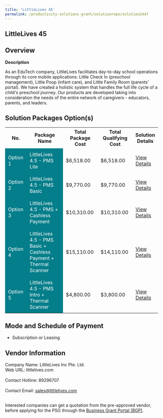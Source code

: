```yaml
---
title: 'LittleLives 45'
permalink: /productivity-solutions-grant/solutionrepo/solution2447
---
```


## LittleLives 45

## Overview

**Description**

As an EduTech company, LittleLives facilitates day-to-day school operations through its core mobile applications: Little Check In (preschool management), Little Poop (infant care), and Little Family Room (parents' portal).  We have created a holistic system that handles the full life cycle of a child's preschool journey. Our products are developed taking into consideration the needs of the entire network of caregivers - educators, parents, and leaders.

## Solution Packages Option(s)

<table>
<tr>
<th><b>No.</b></th>
<th><b>Package Name</b></th>
<th><b>Total Package Cost</b></th>
<th><b>Total Qualifying Cost</b></th>
<th><b>Solution Details</b></th>
</tr>
<tr>
<td style='padding: 10px; background-color: #037E8A; color: #FFFFFF;'>Option 1</td>
<td style='padding: 10px; background-color: #037E8A; color: #FFFFFF;'>LittleLives 4.5 - PMS Lite</td>
<td style='padding: 10px;'>$6,518.00</td>
<td style='padding: 10px;'>$6,518.00</td>
<td style='padding: 10px;'><a href='https://www.gobusiness.gov.sg/images/psg/Desensitised_Littlelive_4.5_Annex_3_CR_wef_19_May_2022_Part_1.pdf' target='_blank'>View Details</a></td>
</tr>
<tr>
<td style='padding: 10px; background-color: #037E8A; color: #FFFFFF;'>Option 2</td>
<td style='padding: 10px; background-color: #037E8A; color: #FFFFFF;'>LittleLives 4.5 - PMS Basic</td>
<td style='padding: 10px;'>$9,770.00</td>
<td style='padding: 10px;'>$9,770.00</td>
<td style='padding: 10px;'><a href='https://www.gobusiness.gov.sg/images/psg/Desensitised_Littlelive_4.5_Annex_3_CR_wef_19_May_2022_Part_2.pdf' target='_blank'>View Details</a></td>
</tr>
<tr>
<td style='padding: 10px; background-color: #037E8A; color: #FFFFFF;'>Option 3</td>
<td style='padding: 10px; background-color: #037E8A; color: #FFFFFF;'>LittleLives 4.5 - PMS + Cashless Payment</td>
<td style='padding: 10px;'>$10,310.00</td>
<td style='padding: 10px;'>$10,310.00</td>
<td style='padding: 10px;'><a href='https://www.gobusiness.gov.sg/images/psg/Desensitised_Littlelive_4.5_Annex_3_CR_wef_19_May_2022_Part_3.pdf' target='_blank'>View Details</a></td>
</tr>
<tr>
<td style='padding: 10px; background-color: #037E8A; color: #FFFFFF;'>Option 4</td>
<td style='padding: 10px; background-color: #037E8A; color: #FFFFFF;'>LittleLives 4.5 - PMS Basic + Cashless Payment + Thermal Scanner</td>
<td style='padding: 10px;'>$15,110.00</td>
<td style='padding: 10px;'>$14,110.00</td>
<td style='padding: 10px;'><a href='https://www.gobusiness.gov.sg/images/psg/Desensitised_Littlelive_4.5_Annex_3_CR_wef_19_May_2022_Part_4.pdf' target='_blank'>View Details</a></td>
</tr>
<tr>
<td style='padding: 10px; background-color: #037E8A; color: #FFFFFF;'>Option 5</td>
<td style='padding: 10px; background-color: #037E8A; color: #FFFFFF;'>LittleLives 4.5 - PMS Intro + Thermal Scanner</td>
<td style='padding: 10px;'>$4,800.00</td>
<td style='padding: 10px;'>$3,800.00</td>
<td style='padding: 10px;'><a href='https://www.gobusiness.gov.sg/images/psg/Desensitised_Littlelive_4.5_Annex_3_CR_wef_19_May_2022_Part_5.pdf' target='_blank'>View Details</a></td>
</tr>
</table>

## Mode and Schedule of Payment

 - Subscription or Leasing

## Vendor Information

 Company Name: LittleLives Inc Pte. Ltd.<br>Web URL: littlelives.com <br><br>Contact Hotline: 89296707 <br><br>Contact Email: sales@littlelives.com <br><br>

Interested companies can get a quotation from the pre-approved vendor, before applying for the PSG through the <a href='https://www.businessgrants.gov.sg/' target='_blank' rel='noopener'>Business Grant Portal (BGP)</a>.

<script src="/jquery/resize-tables.js"></script>
